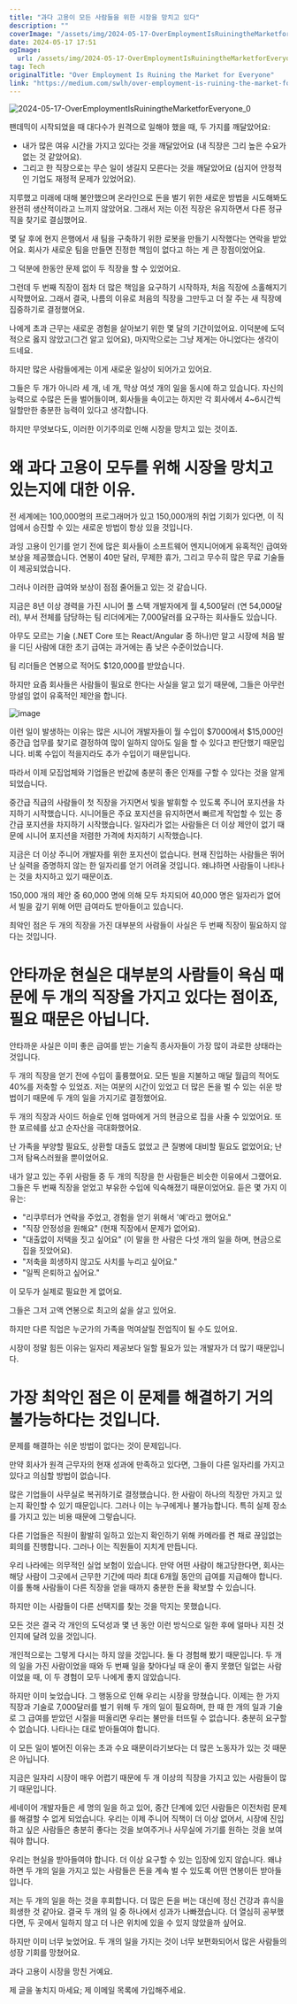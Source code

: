 ```yaml
---
title: "과다 고용이 모든 사람들을 위한 시장을 망치고 있다"
description: ""
coverImage: "/assets/img/2024-05-17-OverEmploymentIsRuiningtheMarketforEveryone_0.png"
date: 2024-05-17 17:51
ogImage:
  url: /assets/img/2024-05-17-OverEmploymentIsRuiningtheMarketforEveryone_0.png
tag: Tech
originalTitle: "Over Employment Is Ruining the Market for Everyone"
link: "https://medium.com/swlh/over-employment-is-ruining-the-market-for-everyone-0ea0de91627a"
---
```


![2024-05-17-OverEmploymentIsRuiningtheMarketforEveryone_0](/assets/img/2024-05-17-OverEmploymentIsRuiningtheMarketforEveryone_0.png)

팬데믹이 시작되었을 때 대다수가 원격으로 일해야 했을 때, 두 가지를 깨달았어요:

- 내가 많은 여유 시간을 가지고 있다는 것을 깨달았어요 (내 직장은 그리 높은 수요가 없는 것 같았어요).
- 그리고 한 직장으로는 무슨 일이 생길지 모른다는 것을 깨달았어요 (심지어 안정적인 기업도 재정적 문제가 있었어요).

지루했고 미래에 대해 불안했으며 온라인으로 돈을 벌기 위한 새로운 방법을 시도해봐도 완전히 생산적이라고 느끼지 않았어요. 그래서 저는 이전 직장은 유지하면서 다른 정규직을 찾기로 결심했어요.

<div class="content-ad"></div>

몇 달 후에 현지 은행에서 새 팀을 구축하기 위한 로봇을 만들기 시작했다는 연락을 받았어요. 회사가 새로운 팀을 만들면 진정한 책임이 없다고 하는 게 큰 장점이었어요.

그 덕분에 한동안 문제 없이 두 직장을 할 수 있었어요.

그런데 두 번째 직장이 점차 더 많은 책임을 요구하기 시작하자, 처음 직장에 소홀해지기 시작했어요. 그래서 결국, 나름의 이유로 처음의 직장을 그만두고 더 잘 주는 새 직장에 집중하기로 결정했어요.

나에게 초과 근무는 새로운 경험을 살아보기 위한 몇 달의 기간이었어요. 이덕분에 도덕적으로 옳지 않았고(그건 알고 있어요), 마지막으로는 그냥 제게는 아니었다는 생각이 드네요.

<div class="content-ad"></div>

하지만 많은 사람들에게는 이게 새로운 일상이 되어가고 있어요.

그들은 두 개가 아니라 세 개, 네 개, 막상 여섯 개의 일을 동시에 하고 있습니다. 자신의 능력으로 수많은 돈을 벌어들이며, 회사들을 속이고는 하지만 각 회사에서 4~6시간씩 일할만한 충분한 능력이 있다고 생각합니다.

하지만 무엇보다도, 이러한 이기주의로 인해 시장을 망치고 있는 것이죠.

# 왜 과다 고용이 모두를 위해 시장을 망치고 있는지에 대한 이유.

<div class="content-ad"></div>

전 세계에는 100,000명의 프로그래머가 있고 150,000개의 취업 기회가 있다면, 이 직업에서 승진할 수 있는 새로운 방법이 항상 있을 것입니다.

과잉 고용이 인기를 얻기 전에 많은 회사들이 소프트웨어 엔지니어에게 유혹적인 급여와 보상을 제공했습니다. 연봉이 40만 달러, 무제한 휴가, 그리고 무수히 많은 무료 기술들이 제공되었습니다.

그러나 이러한 급여와 보상이 점점 줄어들고 있는 것 같습니다.

지금은 8년 이상 경력을 가진 시니어 풀 스택 개발자에게 월 4,500달러 (연 54,000달러), 부서 전체를 담당하는 팀 리더에게는 7,000달러를 요구하는 회사들도 있습니다.

<div class="content-ad"></div>

아무도 모르는 기술 (.NET Core 또는 React/Angular 중 하나)만 알고 시장에 처음 발을 디딘 사람에 대한 초기 급여는 과거에는 좀 낮은 수준이었습니다.

팀 리더들은 연봉으로 적어도 $120,000를 받았습니다.

하지만 요즘 회사들은 사람들이 필요로 한다는 사실을 알고 있기 때문에, 그들은 아무런 망설임 없이 유혹적인 제안을 합니다.

![image](/assets/img/2024-05-17-OverEmploymentIsRuiningtheMarketforEveryone_1.png)

<div class="content-ad"></div>

이런 일이 발생하는 이유는 많은 시니어 개발자들이 월 수입이 $7000에서 $15,000인 중간급 업무를 찾기로 결정하여 많이 일하지 않아도 일을 할 수 있다고 판단했기 때문입니다. 비록 수입이 적을지라도 추가 수입이기 때문입니다.

따라서 이제 모집업체와 기업들은 반값에 충분히 좋은 인재를 구할 수 있다는 것을 알게 되었습니다.

중간급 직급의 사람들이 첫 직장을 가지면서 빛을 발휘할 수 있도록 주니어 포지션을 차지하기 시작했습니다. 시니어들은 주요 포지션을 유지하면서 빠르게 작업할 수 있는 중간급 포지션을 차지하기 시작했습니다. 일자리가 없는 사람들은 더 이상 제안이 없기 때문에 시니어 포지션을 저렴한 가격에 차지하기 시작했습니다.

지금은 더 이상 주니어 개발자를 위한 포지션이 없습니다. 현재 진입하는 사람들은 뛰어난 실력을 증명하지 않는 한 일자리를 얻기 어려울 것입니다. 왜냐하면 사람들이 나타나는 것을 차지하고 있기 때문이죠.

<div class="content-ad"></div>

150,000 개의 제안 중 60,000 명에 의해 모두 차지되어 40,000 명은 일자리가 없어서 빌을 갚기 위해 어떤 급여라도 받아들이고 있습니다.

최악인 점은 두 개의 직장을 가진 대부분의 사람들이 사실은 두 번째 직장이 필요하지 않다는 것입니다.

# 안타까운 현실은 대부분의 사람들이 욕심 때문에 두 개의 직장을 가지고 있다는 점이죠, 필요 때문은 아닙니다.

안타까운 사실은 이미 좋은 급여를 받는 기술직 종사자들이 가장 많이 과로한 상태라는 것입니다.

<div class="content-ad"></div>

두 개의 직장을 얻기 전에 수입이 훌륭했어요. 모든 빌을 지불하고 매달 월급의 적어도 40%를 저축할 수 있었죠. 저는 여분의 시간이 있었고 더 많은 돈을 벌 수 있는 쉬운 방법이기 때문에 두 개의 일을 가지기로 결정했어요.

두 개의 직장과 사이드 허슬로 인해 엄마에게 거의 현금으로 집을 사줄 수 있었어요. 또한 포르쉐를 샀고 순자산을 극대화했어요.

난 가족을 부양할 필요도, 상환할 대출도 없었고 큰 질병에 대비할 필요도 없었어요; 난 그저 탐욕스러웠을 뿐이었어요.

내가 알고 있는 주위 사람들 중 두 개의 직장을 한 사람들은 비슷한 이유에서 그랬어요. 그들은 두 번째 직장을 얻었고 부유한 수입에 익숙해졌기 때문이었어요. 듣은 몇 가지 이유는:

<div class="content-ad"></div>

- "리쿠루터가 연락을 주었고, 경험을 얻기 위해서 '예'라고 했어요."
- "직장 안정성을 원해요" (현재 직장에서 문제가 없어요).
- "대출없이 저택을 짓고 싶어요" (이 말을 한 사람은 다섯 개의 일을 하며, 현금으로 집을 짓았어요).
- "저축을 희생하지 않고도 사치를 누리고 싶어요."
- "일찍 은퇴하고 싶어요."

이 모두가 실제로 필요한 게 없어요.

그들은 그저 고액 연봉으로 최고의 삶을 살고 있어요.

하지만 다른 직업은 누군가의 가족을 먹여살릴 전업직이 될 수도 있어요.

<div class="content-ad"></div>

시장이 정말 힘든 이유는 일자리 제공보다 일할 필요가 있는 개발자가 더 많기 때문입니다.

# 가장 최악인 점은 이 문제를 해결하기 거의 불가능하다는 것입니다.

문제를 해결하는 쉬운 방법이 없다는 것이 문제입니다.

만약 회사가 원격 근무자의 현재 성과에 만족하고 있다면, 그들이 다른 일자리를 가지고 있다고 의심할 방법이 없습니다.

<div class="content-ad"></div>

많은 기업들이 사무실로 복귀하기로 결정했습니다. 한 사람이 하나의 직장만 가지고 있는지 확인할 수 있기 때문입니다. 그러나 이는 누구에게나 불가능합니다. 특히 실제 장소를 가지고 있는 비용 때문에 그렇습니다.

다른 기업들은 직원이 활발히 일하고 있는지 확인하기 위해 카메라를 켠 채로 끊임없는 회의를 진행합니다. 그러나 이는 직원들이 지치게 만듭니다.

우리 나라에는 의무적인 실업 보험이 있습니다. 만약 어떤 사람이 해고당한다면, 회사는 해당 사람이 그곳에서 근무한 기간에 따라 최대 6개월 동안의 급여를 지급해야 합니다. 이를 통해 사람들이 다른 직장을 얻을 때까지 충분한 돈을 확보할 수 있습니다.

하지만 이는 사람들이 다른 선택지를 찾는 것을 막지는 못했습니다.

<div class="content-ad"></div>

모든 것은 결국 각 개인의 도덕성과 몇 년 동안 이런 방식으로 일한 후에 얼마나 지친 것인지에 달려 있을 것입니다.

개인적으로는 그렇게 다시는 하지 않을 것입니다. 둘 다 경험해 봤기 때문입니다. 두 개의 일을 가진 사람이었을 때와 두 번째 일을 찾아다닐 때 운이 좋지 못했던 일없는 사람이었을 때, 이 두 경험이 모두 나에게 좋지 않았습니다.

하지만 이미 늦었습니다. 그 행동으로 인해 우리는 시장을 망쳤습니다. 이제는 한 가지 직장과 기술로 7,000달러를 벌기 위해 두 개의 일이 필요하며, 한 때 한 개의 일과 기술로 그 급여를 받았던 시절을 떠올리면 우리는 불만을 터뜨릴 수 없습니다. 충분히 요구할 수 없습니다. 나타나는 대로 받아들여야 합니다.

이 모든 일이 벌어진 이유는 초과 수요 때문이라기보다는 더 많은 노동자가 있는 것 때문은 아닙니다.

<div class="content-ad"></div>

지금은 일자리 시장이 매우 어렵기 때문에 두 개 이상의 직장을 가지고 있는 사람들이 많기 때문입니다.

세네이어 개발자들은 세 명의 일을 하고 있어, 중간 단계에 있던 사람들은 이전처럼 문제를 해결할 수 없게 되었습니다. 우리는 이제 주니어 직책이 더 이상 없어서, 시장에 진입하고 싶은 사람들은 충분히 좋다는 것을 보여주거나 사무실에 가기를 원하는 것을 보여줘야 합니다.

우리는 현실을 받아들여야 합니다. 더 이상 요구할 수 있는 입장에 있지 않습니다. 왜냐하면 두 개의 일을 가지고 있는 사람들은 돈을 계속 벌 수 있도록 어떤 연봉이든 받아들입니다.

저는 두 개의 일을 하는 것을 후회합니다. 더 많은 돈을 버는 대신에 정신 건강과 휴식을 희생한 것 같아요. 결국 두 개의 일 중 하나에서 성과가 나빠졌습니다. 더 열심히 공부했다면, 두 곳에서 일하지 않고 더 나은 위치에 있을 수 있지 않았을까 싶어요.

<div class="content-ad"></div>

하지만 이미 너무 늦었어요. 두 개의 일을 가지는 것이 너무 보편화되어서 많은 사람들의 성장 기회를 망쳤어요.

과다 고용이 시장을 망친 거예요.

제 글을 놓치지 마세요; 제 이메일 목록에 가입해주세요.
